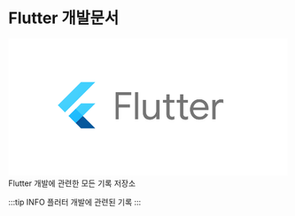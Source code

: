 # Flutter 개발문서
![flutter-image](../images/flutter-image.png)
Flutter 개발에 관련한 모든 기록 저장소

:::tip INFO
플러터 개발에 관련된 기록
:::